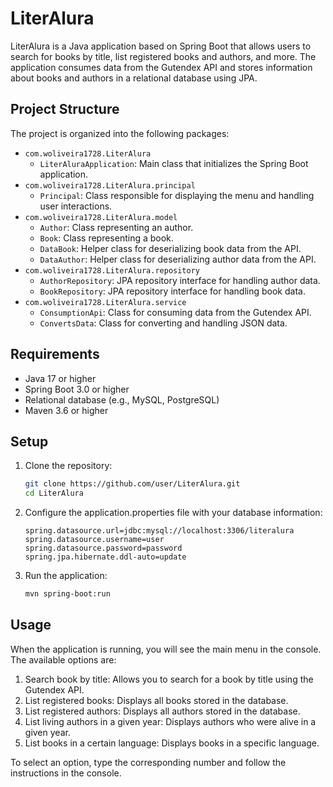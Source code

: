 # LiterAlura

LiterAlura is a Java application based on Spring Boot that allows users to search for books by title, list registered books and authors, and more. The application consumes data from the Gutendex API and stores information about books and authors in a relational database using JPA.

## Project Structure

The project is organized into the following packages:

- `com.woliveira1728.LiterAlura`
    - `LiterAluraApplication`: Main class that initializes the Spring Boot application.
- `com.woliveira1728.LiterAlura.principal`
    - `Principal`: Class responsible for displaying the menu and handling user interactions.
- `com.woliveira1728.LiterAlura.model`
    - `Author`: Class representing an author.
    - `Book`: Class representing a book.
    - `DataBook`: Helper class for deserializing book data from the API.
    - `DataAuthor`: Helper class for deserializing author data from the API.
- `com.woliveira1728.LiterAlura.repository`
    - `AuthorRepository`: JPA repository interface for handling author data.
    - `BookRepository`: JPA repository interface for handling book data.
- `com.woliveira1728.LiterAlura.service`
    - `ConsumptionApi`: Class for consuming data from the Gutendex API.
    - `ConvertsData`: Class for converting and handling JSON data.

## Requirements

- Java 17 or higher
- Spring Boot 3.0 or higher
- Relational database (e.g., MySQL, PostgreSQL)
- Maven 3.6 or higher

## Setup

1. Clone the repository:
   ```sh
   git clone https://github.com/user/LiterAlura.git
   cd LiterAlura
2. Configure the application.properties file with your database information:
   ```
   spring.datasource.url=jdbc:mysql://localhost:3306/literalura
   spring.datasource.username=user
   spring.datasource.password=password
   spring.jpa.hibernate.ddl-auto=update
   ```
3. Run the application:
   ```sh
   mvn spring-boot:run
   ```
## Usage
When the application is running, you will see the main menu in the console. The available options are:
1. Search book by title: Allows you to search for a book by title using the Gutendex API.
2. List registered books: Displays all books stored in the database.
3. List registered authors: Displays all authors stored in the database.
4. List living authors in a given year: Displays authors who were alive in a given year.
5. List books in a certain language: Displays books in a specific language.

To select an option, type the corresponding number and follow the instructions in the console.